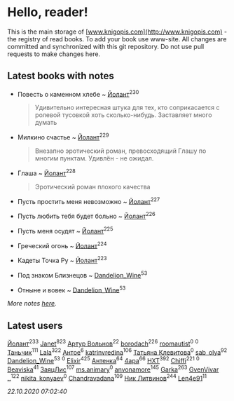 # Hello, reader!
This is the main storage of [www.knigopis.com](http://www.knigopis.com) - the registry of read books.
To add your book use www-site. All changes are committed and synchronized with this git repository.
Do not use pull requests to make changes here.


## Latest books with notes
* Повесть о каменном хлебе ~ [Йолант](users/104/104690883692185089260-google)<sup>230</sup>
    > Удивительно интересная штука для тех, кто соприкасается с ролевой тусовкой хоть сколько-нибудь. Заставляет много думать

* Милкино счастье ~ [Йолант](users/104/104690883692185089260-google)<sup>229</sup>
    > Внезапно эротический роман, превосходящий Глашу по многим пунктам. Удивлён - не ожидал.

* Глаша ~ [Йолант](users/104/104690883692185089260-google)<sup>228</sup>
    > Эротический роман плохого качества

* Пусть простить меня невозможно ~ [Йолант](users/104/104690883692185089260-google)<sup>227</sup>

* Пусть любить тебя будет больно ~ [Йолант](users/104/104690883692185089260-google)<sup>226</sup>

* Пусть меня осудят ~ [Йолант](users/104/104690883692185089260-google)<sup>225</sup>

* Греческий огонь ~ [Йолант](users/104/104690883692185089260-google)<sup>224</sup>

* Кадеты Точка Ру ~ [Йолант](users/104/104690883692185089260-google)<sup>223</sup>

* Под знаком Близнецов ~ [Dandelion_Wine](users/586/58602788-vkontakte)<sup>53</sup>

* Отныне и вовек ~ [Dandelion_Wine](users/586/58602788-vkontakte)<sup>53</sup>


_More notes [here](latest_books_with_notes.md)._


## Latest users
[Йолант](users/104/104690883692185089260-google)<sup>233</sup> 
[Janet](users/108/108113656204404967440-google)<sup>823</sup> 
[Артур Вольнов](users/225/225880893-vkontakte)<sup>22</sup> 
[borodach](users/157/15706320-vkontakte)<sup>226</sup> 
[roomautist](users/231/231667059-vkontakte)<sup>0</sup> 
[](users/251/251583481-vkontakte)<sup>0</sup> 
[Таньчик](users/209/2096581563762610-facebook)<sup>111</sup> 
[Lala](users/761/76187635-vkontakte)<sup>322</sup> 
[Антое](users/577/57776720-vkontakte)<sup>6</sup> 
[katrinvredina](users/233/2336755-vkontakte)<sup>106</sup> 
[Татьяна Клевитова](users/103/103833277292487584186-googleplus)<sup>0</sup> 
[sab_olya](users/139/139338401-vkontakte)<sup>92</sup> 
[Dandelion_Wine](users/586/58602788-vkontakte)<sup>53</sup> 
[](users/947/9478325038588396490-mailru)<sup>0</sup> 
[Elixir](users/115/115826717712507836033-google)<sup>425</sup> 
[Антенка](users/118/118158645037334943900-google)<sup>64</sup> 
[4apa](users/117/117392596378069249667-google)<sup>66</sup> 
[HXT](users/100/100002563462782-facebook)<sup>392</sup> 
[Chiffi](users/105/105831994080785626680-google)<sup>221</sup> 
[](users/101/101012265752942145432-google)<sup>0</sup> 
[Beaviska](users/102/10202544960024508-facebook)<sup>41</sup> 
[ЗаяцЛис](users/112/112388384595246311466-google)<sup>107</sup> 
[ms.animary](users/217/217125362-vkontakte)<sup>0</sup> 
[anvonamore](users/595/5957175-vkontakte)<sup>145</sup> 
[Garka](users/115/115753719718250012620-google)<sup>263</sup> 
[GvenVivar ..](users/158/158266434925901-facebook)<sup>122</sup> 
[nikita_konyaev](users/766/76641149-vkontakte)<sup>0</sup> 
[Chandravadana](users/105/105866022348292919948-google)<sup>109</sup> 
[Ник Литвинов](users/241/241974816-vkontakte)<sup>244</sup> 
[Len4e91](users/254/254448176-yandex)<sup>11</sup> 


_22.10.2020 07:02:40_

